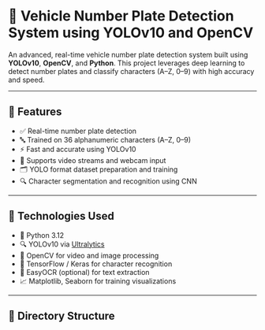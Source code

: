 # 🚗 Vehicle Number Plate Detection System using YOLOv10 and OpenCV

An advanced, real-time vehicle number plate detection system built using **YOLOv10**, **OpenCV**, and **Python**. This project leverages deep learning to detect number plates and classify characters (A–Z, 0–9) with high accuracy and speed.

---

## 📌 Features

- ✅ Real-time number plate detection
- 🔤 Trained on 36 alphanumeric characters (A–Z, 0–9)
- ⚡ Fast and accurate using YOLOv10
- 🎥 Supports video streams and webcam input
- 🗂️ YOLO format dataset preparation and training
- 🔍 Character segmentation and recognition using CNN

---

## 🧠 Technologies Used

- 🐍 Python 3.12
- 🔍 YOLOv10 via [Ultralytics](https://github.com/ultralytics/ultralytics)
- 🎥 OpenCV for video and image processing
- 🧠 TensorFlow / Keras for character recognition
- 🧾 EasyOCR (optional) for text extraction
- 📈 Matplotlib, Seaborn for training visualizations

---

## 📁 Directory Structure

